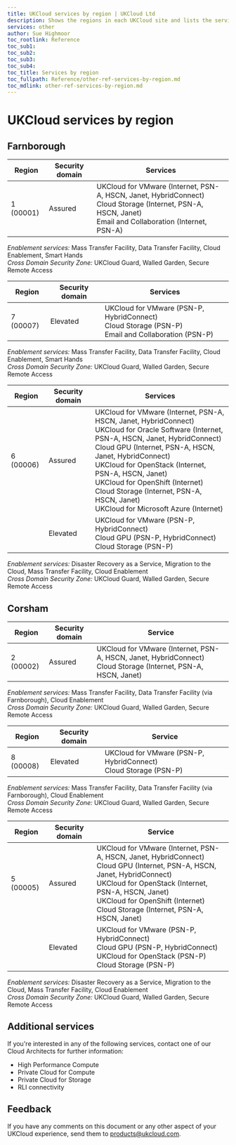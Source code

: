```yaml
---
title: UKCloud services by region | UKCloud Ltd
description: Shows the regions in each UKCloud site and lists the services and connectivity options that are available in each of those regions
services: other
author: Sue Highmoor
toc_rootlink: Reference
toc_sub1: 
toc_sub2:
toc_sub3:
toc_sub4:
toc_title: Services by region
toc_fullpath: Reference/other-ref-services-by-region.md
toc_mdlink: other-ref-services-by-region.md
---
```


# UKCloud services by region

## Farnborough

Region | Security domain | Services
-------|-----------------|--------
1 (00001) | Assured | UKCloud for VMware (Internet, PSN-A, HSCN, Janet, HybridConnect)<br>Cloud Storage (Internet, PSN-A, HSCN, Janet)<br>Email and Collaboration (Internet, PSN-A)

*Enablement services:* Mass Transfer Facility, Data Transfer Facility, Cloud Enablement, Smart Hands<br>
*Cross Domain Security Zone:* UKCloud Guard, Walled Garden, Secure Remote Access

Region | Security domain | Services
-------|-----------------|--------
7 (00007) | Elevated | UKCloud for VMware (PSN-P, HybridConnect)<br>Cloud Storage (PSN-P)<br>Email and Collaboration (PSN-P)

*Enablement services:* Mass Transfer Facility, Data Transfer Facility, Cloud Enablement, Smart Hands<br>
*Cross Domain Security Zone:* UKCloud Guard, Walled Garden, Secure Remote Access

Region | Security domain | Services
-------|-----------------|--------
6 (00006) | Assured | UKCloud for VMware (Internet, PSN-A, HSCN, Janet, HybridConnect)<br>UKCloud for Oracle Software (Internet, PSN-A, HSCN, Janet, HybridConnect)<br>Cloud GPU (Internet, PSN-A, HSCN, Janet, HybridConnect)<br>UKCloud for OpenStack (Internet, PSN-A, HSCN, Janet)<br>UKCloud for OpenShift (Internet)<br>Cloud Storage (Internet, PSN-A, HSCN, Janet)<br>UKCloud for Microsoft Azure (Internet)
&nbsp; | Elevated | UKCloud for VMware (PSN-P, HybridConnect)<br>Cloud GPU (PSN-P, HybridConnect)<br>Cloud Storage (PSN-P)

*Enablement services:* Disaster Recovery as a Service, Migration to the Cloud, Mass Transfer Facility, Cloud Enablement<br>
*Cross Domain Security Zone:* UKCloud Guard, Walled Garden, Secure Remote Access

## Corsham

Region | Security domain | Service
-------|-----------------|--------
2 (00002) | Assured | UKCloud for VMware (Internet, PSN-A, HSCN, Janet, HybridConnect)<br>Cloud Storage (Internet, PSN-A, HSCN, Janet)

*Enablement services:* Mass Transfer Facility, Data Transfer Facility (via Farnborough), Cloud Enablement<br>
*Cross Domain Security Zone:* UKCloud Guard, Walled Garden, Secure Remote Access

Region | Security domain | Service
-------|-----------------|--------
8 (00008) | Elevated | UKCloud for VMware (PSN-P, HybridConnect)<br>Cloud Storage (PSN-P)

*Enablement services:* Mass Transfer Facility, Data Transfer Facility (via Farnborough), Cloud Enablement<br>
*Cross Domain Security Zone:* UKCloud Guard, Walled Garden, Secure Remote Access

Region | Security domain | Service
-------|-----------------|--------
5 (00005) | Assured | UKCloud for VMware (Internet, PSN-A, HSCN, Janet, HybridConnect)<br>Cloud GPU (Internet, PSN-A, HSCN, Janet, HybridConnect)<br>UKCloud for OpenStack (Internet, PSN-A, HSCN, Janet)<br>UKCloud for OpenShift (Internet)<br>Cloud Storage (Internet, PSN-A, HSCN, Janet)
&nbsp; | Elevated | UKCloud for VMware (PSN-P, HybridConnect)<br>Cloud GPU (PSN-P, HybridConnect)<br>UKCloud for OpenStack (PSN-P)<br>Cloud Storage (PSN-P)

*Enablement services:* Disaster Recovery as a Service, Migration to the Cloud, Mass Transfer Facility, Cloud Enablement<br>
*Cross Domain Security Zone:* UKCloud Guard, Walled Garden, Secure Remote Access

## Additional services

If you're interested in any of the following services, contact one of our Cloud Architects for further information:

- High Performance Compute
- Private Cloud for Compute
- Private Cloud for Storage
- RLI connectivity

## Feedback

If you have any comments on this document or any other aspect of your UKCloud experience, send them to <products@ukcloud.com>.